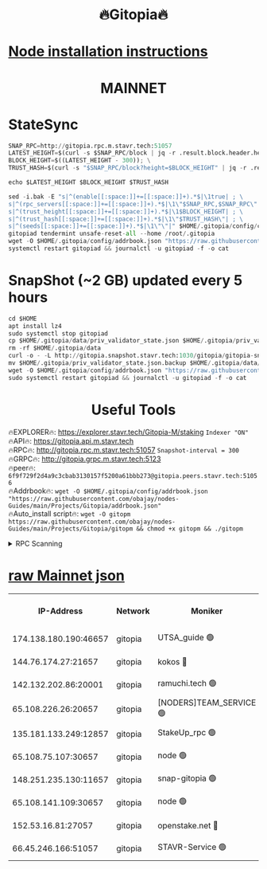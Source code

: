 <h1 align="center"> 🔥Gitopia🔥</h1>

[Node installation instructions](https://github.com/obajay/nodes-Guides/tree/main/Projects/Gitopia)
=

<h1 align="center"> MAINNET</h1>

# StateSync
```python
SNAP_RPC=http://gitopia.rpc.m.stavr.tech:51057
LATEST_HEIGHT=$(curl -s $SNAP_RPC/block | jq -r .result.block.header.height); \
BLOCK_HEIGHT=$((LATEST_HEIGHT - 300)); \
TRUST_HASH=$(curl -s "$SNAP_RPC/block?height=$BLOCK_HEIGHT" | jq -r .result.block_id.hash)

echo $LATEST_HEIGHT $BLOCK_HEIGHT $TRUST_HASH

sed -i.bak -E "s|^(enable[[:space:]]+=[[:space:]]+).*$|\1true| ; \
s|^(rpc_servers[[:space:]]+=[[:space:]]+).*$|\1\"$SNAP_RPC,$SNAP_RPC\"| ; \
s|^(trust_height[[:space:]]+=[[:space:]]+).*$|\1$BLOCK_HEIGHT| ; \
s|^(trust_hash[[:space:]]+=[[:space:]]+).*$|\1\"$TRUST_HASH\"| ; \
s|^(seeds[[:space:]]+=[[:space:]]+).*$|\1\"\"|" $HOME/.gitopia/config/config.toml
gitopiad tendermint unsafe-reset-all --home /root/.gitopia
wget -O $HOME/.gitopia/config/addrbook.json "https://raw.githubusercontent.com/obajay/nodes-Guides/main/Projects/Gitopia/addrbook.json"
systemctl restart gitopiad && journalctl -u gitopiad -f -o cat
```
# SnapShot (~2 GB) updated every 5 hours
```python
cd $HOME
apt install lz4
sudo systemctl stop gitopiad
cp $HOME/.gitopia/data/priv_validator_state.json $HOME/.gitopia/priv_validator_state.json.backup
rm -rf $HOME/.gitopia/data
curl -o - -L http://gitopia.snapshot.stavr.tech:1030/gitopia/gitopia-snap.tar.lz4 | lz4 -c -d - | tar -x -C $HOME/.gitopia --strip-components 2
mv $HOME/.gitopia/priv_validator_state.json.backup $HOME/.gitopia/data/priv_validator_state.json
wget -O $HOME/.gitopia/config/addrbook.json "https://raw.githubusercontent.com/obajay/nodes-Guides/main/Projects/Gitopia/addrbook.json"
sudo systemctl restart gitopiad && journalctl -u gitopiad -f -o cat
```
 <h1 align="center"> Useful Tools</h1>

🔥EXPLORER🔥:      https://explorer.stavr.tech/Gitopia-M/staking  `Indexer "ON"` \
🔥API🔥: 			 		 https://gitopia.api.m.stavr.tech \
🔥RPC🔥:           http://gitopia.rpc.m.stavr.tech:51057              `Snapshot-interval = 300` \
🔥GRPC🔥:          http://gitopia.grpc.m.stavr.tech:5123 \
🔥peer🔥:					 `6f9f729f2d4a9c3cbab3130157f5200a61bbb273@gitopia.peers.stavr.tech:51056` \
🔥Addrbook🔥:    ```wget -O $HOME/.gitopia/config/addrbook.json "https://raw.githubusercontent.com/obajay/nodes-Guides/main/Projects/Gitopia/addrbook.json"``` \
🔥Auto_install script🔥: ```wget -O gitopm https://raw.githubusercontent.com/obajay/nodes-Guides/main/Projects/Gitopia/gitopm && chmod +x gitopm && ./gitopm```


<details>
<summary>RPC Scanning</summary>

<h2 align="center"> We scan nodes in real time every 4 hours. And we provide the final result of RPC endpoints.
We cannot influence the operation of these nodes in any way. </h2>


```python
If Voting Power is higher than 0 --> then the Node is a validator of the network and may be subject to attack and be a potential threat to the chain.
```
```python
We marked such validators with a red symbol
```

</details>

[raw Mainnet json](https://rpc-check.gitopm.stavr.tech/gitopm/rpc-gitopm-result.json)
=

<table><tr><th>IP-Address</th><th>Network</th><th>Moniker</th><th>Latest Block Height</th><th>Earliest Block Height</th><th>Catching Up</th><th>Tx Index</th><th>Voting Power</th><th>Scan Time</th></tr><tr><td>174.138.180.190:46657</td><td>gitopia</td><td>UTSA_guide 🟢</td><td>10959813</td><td>6071990</td><td>False</td><td>on</td><td>0</td><td>2023-12-20T19:16:20.488001610UTC</td></tr><tr><td>144.76.174.27:21657</td><td>gitopia</td><td>kokos 🔴</td><td>10959853</td><td>6071990</td><td>False</td><td>off</td><td>936373</td><td>2023-12-20T19:16:53.542207827UTC</td></tr><tr><td>142.132.202.86:20001</td><td>gitopia</td><td>ramuchi.tech 🟢</td><td>10959850</td><td>6548337</td><td>False</td><td>on</td><td>0</td><td>2023-12-20T19:16:48.690964427UTC</td></tr><tr><td>65.108.226.26:20657</td><td>gitopia</td><td>[NODERS]TEAM_SERVICE 🟢</td><td>10959864</td><td>6846001</td><td>False</td><td>on</td><td>0</td><td>2023-12-20T19:17:10.688221960UTC</td></tr><tr><td>135.181.133.249:12857</td><td>gitopia</td><td>StakeUp_rpc 🟢</td><td>10959850</td><td>8010001</td><td>False</td><td>on</td><td>0</td><td>2023-12-20T19:16:49.105956240UTC</td></tr><tr><td>65.108.75.107:30657</td><td>gitopia</td><td>node 🟢</td><td>10959859</td><td>8802845</td><td>False</td><td>on</td><td>0</td><td>2023-12-20T19:17:02.161246210UTC</td></tr><tr><td>148.251.235.130:11657</td><td>gitopia</td><td>snap-gitopia 🟢</td><td>10959849</td><td>9516001</td><td>False</td><td>on</td><td>0</td><td>2023-12-20T19:16:46.379247462UTC</td></tr><tr><td>65.108.141.109:30657</td><td>gitopia</td><td>node 🟢</td><td>10959849</td><td>10145845</td><td>False</td><td>on</td><td>0</td><td>2023-12-20T19:16:46.106059527UTC</td></tr><tr><td>152.53.16.81:27057</td><td>gitopia</td><td>openstake.net 🔴</td><td>10959828</td><td>10455001</td><td>False</td><td>off</td><td>5845</td><td>2023-12-20T19:16:07.578982673UTC</td></tr><tr><td>66.45.246.166:51057</td><td>gitopia</td><td>STAVR-Service 🟢</td><td>10959827</td><td>10943001</td><td>False</td><td>on</td><td>0</td><td>2023-12-20T19:16:27.298181834UTC</td></tr></table>
